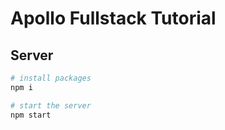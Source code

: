 # Apollo Fullstack Tutorial

## Server

```sh
# install packages
npm i

# start the server
npm start
```
